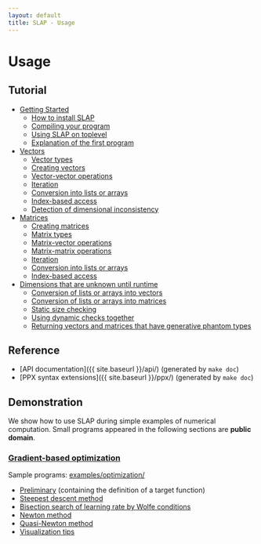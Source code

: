 ```yaml
---
layout: default
title: SLAP - Usage
---
```


Usage
=====

Tutorial
--------

- [Getting Started](getting-started.html)
  - [How to install SLAP](getting-started.html#how-to-install-slap)
  - [Compiling your program](getting-started.html#compiling-your-program)
  - [Using SLAP on toplevel](getting-started.html#using-slap-on-toplevel)
  - [Explanation of the first program](getting-started.html#explanation-of-the-first-program)
- [Vectors](vectors.html)
  - [Vector types](vectors.html#vector-types)
  - [Creating vectors](vectors.html#creating-vectors)
  - [Vector-vector operations](vectors.html#vector-vector-operations)
  - [Iteration](vectors.html#iteration)
  - [Conversion into lists or arrays](vectors.html#conversion-into-lists-or-arrays)
  - [Index-based access](vectors.html#index-based-access)
  - [Detection of dimensional inconsistency](vectors.html#detection-of-dimensional-inconsistency)
- [Matrices](matrices.html)
  - [Creating matrices](matrices.html#creating-matrices)
  - [Matrix types](matrices.html#matrix-types)
  - [Matrix-vector operations](matrices.html#matrix-vector-operations)
  - [Matrix-matrix operations](matrices.html#matrix-matrix-operations)
  - [Iteration](matrices.html#iteration)
  - [Conversion into lists or arrays](matrices.html#conversion-into-lists-or-arrays)
  - [Index-based access](matrices.html#index-based-access)
- [Dimensions that are unknown until runtime](dynsize.html)
  - [Conversion of lists or arrays into vectors](dynsize.html#conversion-of-lists-or-arrays-into-vectors)
  - [Conversion of lists or arrays into matrices](dynsize.html#conversion-of-lists-or-arrays-into-matrices)
  - [Static size checking](dynsize.html#static-size-checking)
  - [Using dynamic checks together](dynsize.html#using-dynamic-checks-together)
  - [Returning vectors and matrices that have generative phantom types](dynsize.html#returning-vectors-and-matrices-that-have-generative-phantom-types)

Reference
---------

- [API documentation]({{ site.baseurl }}/api/) (generated by `make doc`)
- [PPX syntax extensions]({{ site.baseurl }}/ppx/) (generated by `make doc`)

Demonstration
-------------

We show how to use SLAP during simple examples of numerical computation.
Small programs appeared in the following sections are **public domain**.

### [Gradient-based optimization](demo-gradopt.html)

Sample programs:  [examples/optimization/](https://github.com/akabe/slap/blob/master/examples/optimization/)

- [Preliminary](demo-gradopt.html#preliminary) (containing the definition of a target function)
- [Steepest descent method](demo-gradopt.html#steepest-descent-method)
- [Bisection search of learning rate by Wolfe conditions](demo-gradopt.html#bisection-search-of-learning-rate-by-wolfe-conditions)
- [Newton method](demo-gradopt.html#newton-method)
- [Quasi-Newton method](demo-gradopt.html#quasi-newton-method)
- [Visualization tips](demo-gradopt.html#visualization-tips)
